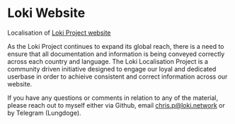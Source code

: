 # Loki Website
Localisation of [Loki Project website](www.loki.network)

As the Loki Project continues to expand its global reach, there is a need to ensure that all documentation and information is being conveyed correctly across each country and language. The Loki Localisation Project is a community driven initiative designed to engage  our loyal and dedicated userbase in order to achieive consistent and correct information across our website.

If you have any questions or comments in relation to any of the material, please reach out to myself either via Github, email [chris.p@loki.network](mailto:chris.p@loki.network) or by Telegram (Lungdoge).

